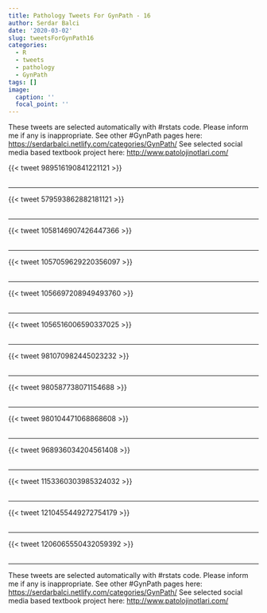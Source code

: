 ```yaml
---
title: Pathology Tweets For GynPath - 16
author: Serdar Balci
date: '2020-03-02'
slug: tweetsForGynPath16
categories:
  - R
  - tweets
  - pathology
  - GynPath
tags: []
image:
  caption: ''
  focal_point: ''
---
```



These tweets are selected automatically with #rstats code. Please inform me if any is inappropriate.
See other #GynPath pages here: https://serdarbalci.netlify.com/categories/GynPath/ 
See selected social media based textbook project here: http://www.patolojinotlari.com/

{{< tweet 989516190841221121 >}}
<br>
<br>
<hr>
{{< tweet 579593862882181121 >}}
<br>
<br>
<hr>
{{< tweet 1058146907426447366 >}}
<br>
<br>
<hr>
{{< tweet 1057059629220356097 >}}
<br>
<br>
<hr>
{{< tweet 1056697208949493760 >}}
<br>
<br>
<hr>
{{< tweet 1056516006590337025 >}}
<br>
<br>
<hr>
{{< tweet 981070982445023232 >}}
<br>
<br>
<hr>
{{< tweet 980587738071154688 >}}
<br>
<br>
<hr>
{{< tweet 980104471068868608 >}}
<br>
<br>
<hr>
{{< tweet 968936034204561408 >}}
<br>
<br>
<hr>
{{< tweet 1153360303985324032 >}}
<br>
<br>
<hr>
{{< tweet 1210455449272754179 >}}
<br>
<br>
<hr>
{{< tweet 1206065550432059392 >}}
<br>
<br>
<hr>


These tweets are selected automatically with #rstats code. Please inform me if any is inappropriate.
See other #GynPath pages here: https://serdarbalci.netlify.com/categories/GynPath/ 
See selected social media based textbook project here: http://www.patolojinotlari.com/
